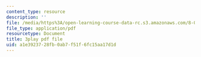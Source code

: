```yaml
---
content_type: resource
description: ''
file: /media/https%3A/open-learning-course-data-rc.s3.amazonaws.com/8-01sc-classical-mechanics-fall-2016/a1e3923728fb0ab7f51f6fc15aa17d1d_vUg50UI1aqs.pdf
file_type: application/pdf
resourcetype: Document
title: 3play pdf file
uid: a1e39237-28fb-0ab7-f51f-6fc15aa17d1d
---
```

